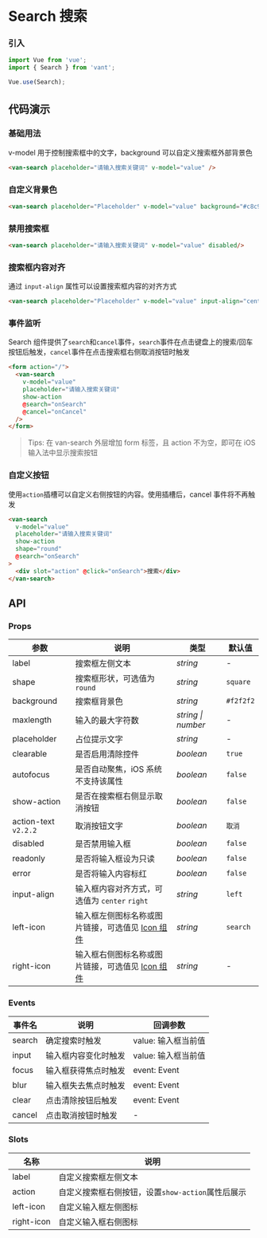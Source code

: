 # Search 搜索

### 引入

```js
import Vue from 'vue';
import { Search } from 'vant';

Vue.use(Search);
```

## 代码演示

### 基础用法

v-model 用于控制搜索框中的文字，background 可以自定义搜索框外部背景色

```html
<van-search placeholder="请输入搜索关键词" v-model="value" />
```

### 自定义背景色

```html
<van-search placeholder="Placeholder" v-model="value" background="#c8c9cc"/>
```

### 禁用搜索框

```html
<van-search placeholder="请输入搜索关键词" v-model="value" disabled/>
```

###  搜索框内容对齐

通过 `input-align` 属性可以设置搜索框内容的对齐方式

```html
<van-search placeholder="Placeholder" v-model="value" input-align="center"/>
```

### 事件监听

Search 组件提供了`search`和`cancel`事件，`search`事件在点击键盘上的搜索/回车按钮后触发，`cancel`事件在点击搜索框右侧取消按钮时触发

```html
<form action="/">
  <van-search
    v-model="value"
    placeholder="请输入搜索关键词"
    show-action
    @search="onSearch"
    @cancel="onCancel"
  />
</form>
```

> Tips: 在 van-search 外层增加 form 标签，且 action 不为空，即可在 iOS 输入法中显示搜索按钮

### 自定义按钮

使用`action`插槽可以自定义右侧按钮的内容。使用插槽后，cancel 事件将不再触发

```html
<van-search
  v-model="value"
  placeholder="请输入搜索关键词"
  show-action
  shape="round"
  @search="onSearch"
>
  <div slot="action" @click="onSearch">搜索</div>
</van-search>
```

## API

### Props

| 参数 | 说明 | 类型 | 默认值 |
|------|------|------|------|
| label | 搜索框左侧文本 | *string* | - |
| shape | 搜索框形状，可选值为 `round` | *string* | `square` |
| background | 搜索框背景色 | *string* | `#f2f2f2` |
| maxlength | 输入的最大字符数 | *string \| number* | - |
| placeholder | 占位提示文字 | *string* | - |
| clearable | 是否启用清除控件 | *boolean* | `true` |
| autofocus | 是否自动聚焦，iOS 系统不支持该属性 | *boolean* | `false` |
| show-action | 是否在搜索框右侧显示取消按钮 | *boolean* | `false` |
| action-text `v2.2.2` | 取消按钮文字 | *boolean* | `取消` |
| disabled | 是否禁用输入框 | *boolean* | `false` |
| readonly | 是否将输入框设为只读 | *boolean* | `false` |
| error | 是否将输入内容标红 | *boolean* | `false` |
| input-align | 输入框内容对齐方式，可选值为 `center` `right` | *string* | `left` |
| left-icon | 输入框左侧图标名称或图片链接，可选值见 [Icon 组件](#/zh-CN/icon) | *string* | `search` |
| right-icon | 输入框右侧图标名称或图片链接，可选值见 [Icon 组件](#/zh-CN/icon) | *string* | - |

### Events

| 事件名 | 说明 | 回调参数 |
|------|------|------|
| search | 确定搜索时触发 | value: 输入框当前值 |
| input | 输入框内容变化时触发 | value: 输入框当前值 |
| focus | 输入框获得焦点时触发 | event: Event |
| blur | 输入框失去焦点时触发 | event: Event |
| clear | 点击清除按钮后触发 | event: Event |
| cancel | 点击取消按钮时触发 | - |

### Slots

| 名称 | 说明 |
|------|------|
| label | 自定义搜索框左侧文本 |
| action | 自定义搜索框右侧按钮，设置`show-action`属性后展示 |
| left-icon | 自定义输入框左侧图标 |
| right-icon | 自定义输入框右侧图标 |
